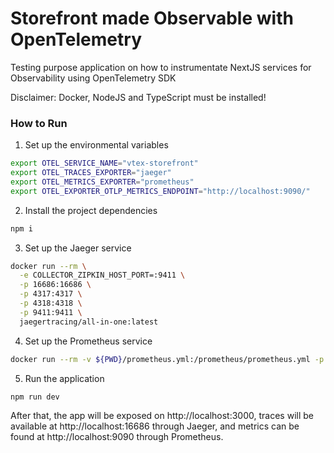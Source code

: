 # Storefront made Observable with OpenTelemetry

Testing purpose application on how to instrumentate NextJS services for Observability using OpenTelemetry SDK

Disclaimer: Docker, NodeJS and TypeScript must be installed!

### How to Run

1. Set up the environmental variables
```sh
export OTEL_SERVICE_NAME="vtex-storefront"
export OTEL_TRACES_EXPORTER="jaeger"
export OTEL_METRICS_EXPORTER="prometheus"
export OTEL_EXPORTER_OTLP_METRICS_ENDPOINT="http://localhost:9090/"
```

2. Install the project dependencies
```sh
npm i
```

3. Set up the Jaeger service
```sh
docker run --rm \
  -e COLLECTOR_ZIPKIN_HOST_PORT=:9411 \
  -p 16686:16686 \
  -p 4317:4317 \
  -p 4318:4318 \
  -p 9411:9411 \
  jaegertracing/all-in-one:latest
```

4. Set up the Prometheus service
```sh
docker run --rm -v ${PWD}/prometheus.yml:/prometheus/prometheus.yml -p 9090:9090 prom/prometheus --enable-feature=otlp-write-receive
```

5. Run the application
```sh
npm run dev
```

After that, the app will be exposed on <a>http://localhost:3000</a>, traces will be available at <a>http://localhost:16686</a> through Jaeger, and metrics can be found at <a>http://localhost:9090</a> through Prometheus.
